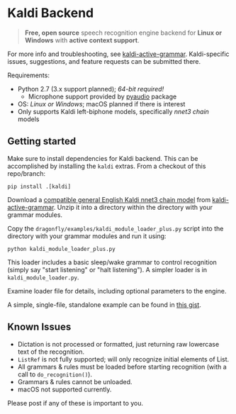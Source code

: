 # Kaldi Backend

> **Free, open source** speech recognition engine backend for **Linux or Windows** with **active context support**.

For more info and troubleshooting, see [kaldi-active-grammar](https://github.com/daanzu/kaldi-active-grammar). Kaldi-specific issues, suggestions, and feature requests can be submitted there.

Requirements:
* Python 2.7 (3.x support planned); *64-bit required!*
    * Microphone support provided by [pyaudio](https://pypi.org/project/PyAudio/) package
* OS: *Linux or Windows*; macOS planned if there is interest
* Only supports Kaldi left-biphone models, specifically *nnet3 chain* models

## Getting started

Make sure to install dependencies for Kaldi backend. This can be accomplished by installing the `kaldi` extras. From a checkout of this repo/branch:

```
pip install .[kaldi]
```

Download a [compatible general English Kaldi nnet3 chain model](https://github.com/daanzu/kaldi-active-grammar/releases/tag/v0.2.2) from [kaldi-active-grammar](https://github.com/daanzu/kaldi-active-grammar). Unzip it into a directory within the directory with your grammar modules.

Copy the `dragonfly/examples/kaldi_module_loader_plus.py` script into the directory with your grammar modules and run it using:

```
python kaldi_module_loader_plus.py
```

This loader includes a basic sleep/wake grammar to control recognition (simply say "start listening" or "halt listening"). A simpler loader is in `kaldi_module_loader.py`.

Examine loader file for details, including optional parameters to the engine.

A simple, single-file, standalone example can be found in [this gist](https://gist.github.com/daanzu/8bf5f14ed03552f8ab93c853e85de277).

## Known Issues

* Dictation is not processed or formatted, just returning raw lowercase text of the recognition.
* `ListRef` is not fully supported; will only recognize initial elements of List.
* All grammars & rules must be loaded before starting recognition (with a call to `do_recognition()`).
* Grammars & rules cannot be unloaded.
* macOS not supported currently.

Please post if any of these is important to you.
